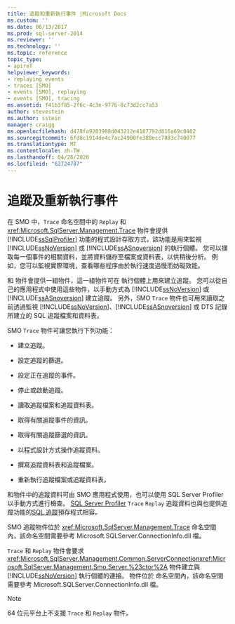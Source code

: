 ```yaml
---
title: 追蹤和重新執行事件 |Microsoft Docs
ms.custom: ''
ms.date: 06/13/2017
ms.prod: sql-server-2014
ms.reviewer: ''
ms.technology: ''
ms.topic: reference
topic_type:
- apiref
helpviewer_keywords:
- replaying events
- traces [SMO]
- events [SMO], replaying
- events [SMO], tracing
ms.assetid: f41b3f85-2f6c-4c3e-9776-8c73d2cc7a53
author: stevestein
ms.author: sstein
manager: craigg
ms.openlocfilehash: d478fa9203988d043212e4187792d816a69c0402
ms.sourcegitcommit: 6fd8c1914de4c7ac24900fe388ecc7883c740077
ms.translationtype: MT
ms.contentlocale: zh-TW
ms.lasthandoff: 04/26/2020
ms.locfileid: "62724787"
---
```

# <a name="tracing-and-replaying-events"></a>追蹤及重新執行事件
  在 SMO 中，`Trace` 命名空間中的 `Replay` 和 <xref:Microsoft.SqlServer.Management.Trace> 物件會提供 [!INCLUDE[ssSqlProfiler](../../../includes/sssqlprofiler-md.md)] 功能的程式設計存取方式，該功能是用來監視 [!INCLUDE[ssNoVersion](../../../includes/ssnoversion-md.md)] 或 [!INCLUDE[ssASnoversion](../../../includes/ssasnoversion-md.md)] 的執行個體。 您可以擷取每一個事件的相關資料，並將資料儲存至檔案或資料表，以供稍後分析。 例如，您可以監視實際環境，查看哪些程序由於執行速度過慢而妨礙效能。  
  
  和  物件會提供一組物件，這一組物件可在  執行個體上用來建立追蹤。 您可以從自己的應用程式中使用這些物件，以手動方式為 [!INCLUDE[ssNoVersion](../../../includes/ssnoversion-md.md)] 或 [!INCLUDE[ssASnoversion](../../../includes/ssasnoversion-md.md)] 建立追蹤。 另外，SMO `Trace` 物件也可用來讀取之前透過監視 [!INCLUDE[ssNoVersion](../../../includes/ssnoversion-md.md)]、[!INCLUDE[ssASnoversion](../../../includes/ssasnoversion-md.md)] 或 DTS 記錄所建立的 SQL 追蹤檔案和資料表。  
  
 SMO `Trace` 物件可讓您執行下列功能：  
  
-   建立追蹤。  
  
-   設定追蹤的篩選。  
  
-   設定正在追蹤的事件。  
  
-   停止或啟動追蹤。  
  
-   讀取追蹤檔案和追蹤資料表。  
  
-   取得有關追蹤事件的資訊。  
  
-   取得有關追蹤篩選的資訊。  
  
-   以程式設計方式操作追蹤資料。  
  
-   撰寫追蹤資料表和追蹤檔案。  
  
-   重新執行追蹤檔案或追蹤資料表。  
  
 和物件中的追蹤資料可由 SMO 應用程式使用，也可以使用 SQL Server Profiler 以手動方式進行檢查。 [SQL Server Profiler](../../../tools/sql-server-profiler/sql-server-profiler.md) `Trace` `Replay` 追蹤資料也與也提供追蹤功能的[SQL 追蹤](../../sql-trace/sql-trace.md)預存程式相容。  
  
 SMO 追蹤物件位於 <xref:Microsoft.SqlServer.Management.Trace> 命名空間內，該命名空間需要參考 Microsoft.SQLServer.ConnectionInfo.dll 檔。  
  
 `Trace` 和 `Replay` 物件會要求 <xref:Microsoft.SqlServer.Management.Common.ServerConnection><xref:Microsoft.SqlServer.Management.Smo.Server.%23ctor%2A> 物件建立與 [!INCLUDE[ssNoVersion](../../../includes/ssnoversion-md.md)] 執行個體的連接。  物件位於  命名空間內，該命名空間需要參考 Microsoft.SQLServer.ConnectionInfo.dll 檔。  
  
> [!NOTE]  
>  64 位元平台上不支援 `Trace` 和 `Replay` 物件。  
  
  
